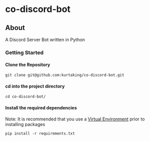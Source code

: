 # co-discord-bot

## About
A Discord Server Bot written in Python

### Getting Started

#### Clone the Repository

```
git clone git@github.com:kurtaking/co-discord-bot.git
```

#### cd into the project directory
```
cd co-discord-bot/
```

#### Install the required dependencies
Note: It is recommended that you use a [Virtual Environment](https://virtualenv.pypa.io/en/stable/installation.html) prior to installing packages  
```
pip install -r requirements.txt
```

